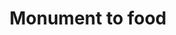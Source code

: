 ---
pid: llg127
title: Monument to food
location_transcription: Fitler Square
coordinates: "[-75.179617177772, 39.947576268887]"
zipcode: '19103'
gen_neighborhood: Center City
neighborhood: Rittenhouse Square,Avenue of The Arts,Logan Square,Fitler Square
outside_phl: 
age: '11'
age_range: 6-13
instagram: 
image_file_name: llg_127.jpg
proposal_transcription: A cheese steak stand at fitler square to educate the Jawn
  about philly
topic: Food
topic_summary: 0, 0
type: Building,Meal
keywords_other: food stand, cheese steak, cheesesteak, jawn
credit: "@Shamyphps"
image_labels: 
twitter: 
facebook: 
permalink: "/monuments/llg127/"
layout: item-page
---